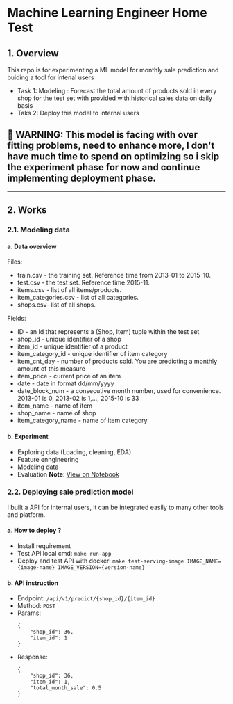 # Machine Learning Engineer Home Test

## 1. Overview
This repo is for experimenting a ML model for monthly sale prediction and buiding a tool for intenal users

* Task 1: Modeling : Forecast the total amount of products sold in every shop for the test set with provided with historical sales data on daily basis
* Taks 2: Deploy this model to internal users

## 🚨 WARNING: This model is facing with over fitting problems, need to enhance more, I don't have much time to spend on optimizing so i skip the experiment phase for now and continue implementing deployment phase.

---

## 2. Works

### 2.1. Modeling data
#### a. Data overview

Files:
- train.csv - the training set. Reference time from 2013-01 to 2015-10.
- test.csv - the test set. Reference time 2015-11.
- items.csv - list of all items/products.
- item_categories.csv  - list of all categories.
- shops.csv- list of all shops.

Fields:
- ID - an Id that represents a (Shop, Item) tuple within the test set
- shop_id - unique identifier of a shop
- item_id - unique identifier of a product
- item_category_id - unique identifier of item category
- item_cnt_day - number of products sold. You are predicting a monthly amount of this measure
- item_price - current price of an item
- date - date in format dd/mm/yyyy
- date_block_num - a consecutive month number, used for convenience. 2013-01 is 0, 2013-02 is 1,..., 2015-10 is 33
- item_name - name of item
- shop_name - name of shop
- item_category_name - name of item category

#### b. Experiment

+ Exploring data (Loading, cleaning, EDA)
+ Feature enngineering
+ Modeling data
+ Evaluation
**Note**: [View on Notebook](https://github.com/NinhTruong1412/MLE_TEST/tree/main/src/app)

### 2.2. Deploying sale prediction model
I built a API for internal users, it can be integrated easily to many other tools and platform.

#### a. How to deploy ?
+ Install requirement
+ Test API local cmd: `make run-app`
+ Deploy and test API with docker: `make test-serving-image IMAGE_NAME={image-name} IMAGE_VERSION={version-name}`

#### b. API instruction
+ Endpoint: `/api/v1/predict/{shop_id}/{item_id}`
+ Method: `POST`
+ Params: 
    ```
    {
        "shop_id": 36,
        "item_id": 1
    }
    ```
+ Response: 
    ```
    {
        "shop_id": 36,
        "item_id": 1,
        "total_month_sale": 0.5
    }
    ```

